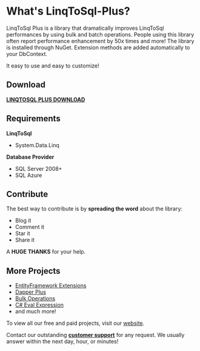 # What's LinqToSql-Plus?

LinqToSql Plus is a library that dramatically improves LinqToSql performances by using bulk and batch operations.
People using this library often report performance enhancement by 50x times and more!
The library is installed through NuGet. Extension methods are added automatically to your DbContext.

It easy to use and easy to customize!

## Download

**[LINQTOSQL PLUS DOWNLOAD](https://linqtosql-plus.net/download)**

## Requirements

**LinqToSql**
- System.Data.Linq

**Database Provider**
- SQL Server 2008+
- SQL Azure

## Contribute
The best way to contribute is by **spreading the word** about the library:

 - Blog it
 - Comment it
 - Star it
 - Share it
 
A **HUGE THANKS** for your help.

## More Projects

- [EntityFramework Extensions](https://entityframework-extensions.net/)
- [Dapper Plus](https://dapper-plus.net/)
- [Bulk Operations](https://bulk-operations.net/)
- [C# Eval Expression](https://eval-expression.net/)
- and much more! 

To view all our free and paid projects, visit our [website](https://zzzprojects.com/).

Contact our outstanding **[customer support](https://entityframework-extensions.net/contact-us)** for any request. We usually answer within the next day, hour, or minutes!
